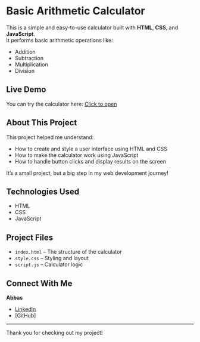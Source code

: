 # Basic Arithmetic Calculator

This is a simple and easy-to-use calculator built with **HTML**, **CSS**, and **JavaScript**.  
It performs basic arithmetic operations like:

- Addition
- Subtraction
- Multiplication
- Division

## Live Demo

You can try the calculator here: [Click to open](https://your-live-demo-link.com)

## About This Project

This project helped me understand:

- How to create and style a user interface using HTML and CSS
- How to make the calculator work using JavaScript
- How to handle button clicks and display results on the screen

It’s a small project, but a big step in my web development journey!

## Technologies Used

- HTML
- CSS
- JavaScript

## Project Files

- `index.html` – The structure of the calculator
- `style.css` – Styling and layout
- `script.js` – Calculator logic

## Connect With Me

**Abbas**  
- [LinkedIn](https://linkedin.com/in/your-profile)  
- [GitHub] 

---

Thank you for checking out my project!

